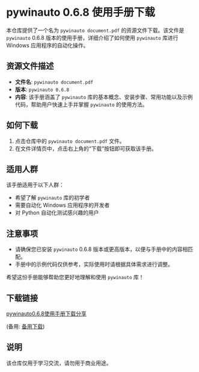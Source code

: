 # pywinauto 0.6.8 使用手册下载

本仓库提供了一个名为 `pywinauto document.pdf` 的资源文件下载。该文件是 `pywinauto` 0.6.8 版本的使用手册，详细介绍了如何使用 `pywinauto` 库进行 Windows 应用程序的自动化操作。

## 资源文件描述

- **文件名**: `pywinauto document.pdf`
- **版本**: `pywinauto 0.6.8`
- **内容**: 该手册涵盖了 `pywinauto` 库的基本概念、安装步骤、常用功能以及示例代码，帮助用户快速上手并掌握 `pywinauto` 的使用方法。

## 如何下载

1. 点击仓库中的 `pywinauto document.pdf` 文件。
2. 在文件详情页中，点击右上角的“下载”按钮即可获取该手册。

## 适用人群

该手册适用于以下人群：

- 希望了解 `pywinauto` 库的初学者
- 需要自动化 Windows 应用程序的开发者
- 对 Python 自动化测试感兴趣的用户

## 注意事项

- 请确保您已安装 `pywinauto` 0.6.8 版本或更高版本，以便与手册中的内容相匹配。
- 手册中的示例代码仅供参考，实际使用时请根据具体需求进行调整。

希望这份手册能够帮助您更好地理解和使用 `pywinauto` 库！

## 下载链接
[pywinauto0.6.8使用手册下载分享](https://pan.quark.cn/s/e8644cc41947) 

(备用: [备用下载](https://pan.baidu.com/s/1EujvIs4Hx945llo52NEraw?pwd=k6vp))

## 说明

该仓库仅用于学习交流，请勿用于商业用途。
